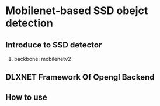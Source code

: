# Mobilenet-based SSD obejct detection


## Introduce to SSD detector
1. backbone: mobilenetv2


## DLXNET Framework Of Opengl Backend


## How to use
